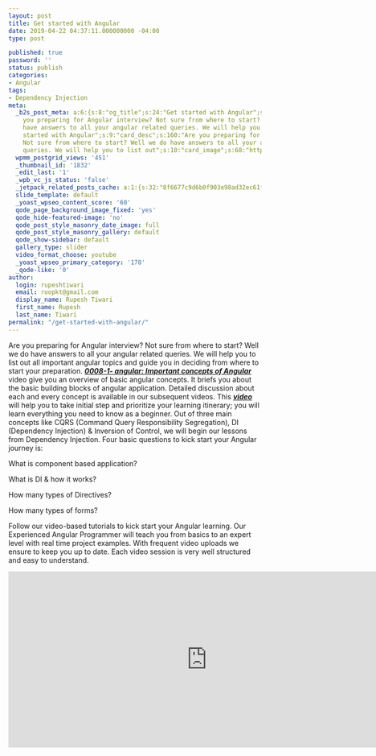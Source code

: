 ```yaml
---
layout: post
title: Get started with Angular
date: 2019-04-22 04:37:11.000000000 -04:00
type: post

published: true
password: ''
status: publish
categories:
- Angular
tags:
- Dependency Injection
meta:
  _b2s_post_meta: a:6:{s:8:"og_title";s:24:"Get started with Angular";s:7:"og_desc";s:160:"Are
    you preparing for Angular interview? Not sure from where to start? Well we do
    have answers to all your angular related queries. We will help you to list out";s:8:"og_image";s:68:"https://blog.rupeshtiwari.com/wp-content/uploads/2019/04/angular.jpg";s:10:"card_title";s:24:"Get
    started with Angular";s:9:"card_desc";s:160:"Are you preparing for Angular interview?
    Not sure from where to start? Well we do have answers to all your angular related
    queries. We will help you to list out";s:10:"card_image";s:68:"https://blog.rupeshtiwari.com/wp-content/uploads/2019/04/angular.jpg";}
  wpmm_postgrid_views: '451'
  _thumbnail_id: '1832'
  _edit_last: '1'
  _wpb_vc_js_status: 'false'
  _jetpack_related_posts_cache: a:1:{s:32:"8f6677c9d6b0f903e98ad32ec61f8deb";a:2:{s:7:"expires";i:1610090335;s:7:"payload";a:0:{}}}
  slide_template: default
  _yoast_wpseo_content_score: '60'
  qode_page_background_image_fixed: 'yes'
  qode_hide-featured-image: 'no'
  qode_post_style_masonry_date_image: full
  qode_post_style_masonry_gallery: default
  qode_show-sidebar: default
  gallery_type: slider
  video_format_choose: youtube
  _yoast_wpseo_primary_category: '178'
  _qode-like: '0'
author:
  login: rupeshtiwari
  email: roopkt@gmail.com
  display_name: Rupesh Tiwari
  first_name: Rupesh
  last_name: Tiwari
permalink: "/get-started-with-angular/"
---
```

<p>Are you preparing for Angular interview? Not sure from where to start? Well we do have answers to all your angular related queries. We will help you to list out all important angular topics and guide you in deciding from where to start your preparation. <strong><a href="https://www.youtube.com/watch?v=RDyaFYm6Rfc" target="_blank" rel="noopener noreferrer"><em>0008-1- angular: Important concepts of Angular </em></a></strong>video give you an overview of basic angular concepts. It briefs you about the basic building blocks of angular application. Detailed discussion about each and every concept is available in our subsequent videos. This <a href="https://www.youtube.com/watch?v=RDyaFYm6Rfc" target="_blank" rel="noopener noreferrer"><strong><em>video</em></strong></a> will help you to take initial step and prioritize your learning itinerary; you will learn everything you need to know as a beginner. Out of three main concepts like CQRS (Command Query Responsibility Segregation), DI (Dependency Injection) &amp; Inversion of Control, we will begin our lessons from Dependency Injection. Four basic questions to kick start your Angular journey is:</p>
<p>What is component based application?</p>
<p>What is DI &amp; how it works?</p>
<p>How many types of Directives?</p>
<p>How many types of forms?</p>
<p>Follow our video-based tutorials to kick start your Angular learning. Our Experienced Angular Programmer will teach you from basics to an expert level with real time project examples. With frequent video uploads we ensure to keep you up to date. Each video session is very well structured and easy to understand.</p>
<p><iframe width="790" height="350" src="https://www.youtube.com/embed/RDyaFYm6Rfc" frameborder="0" allow="accelerometer; autoplay; encrypted-media; gyroscope; picture-in-picture" allowfullscreen></iframe></p>
